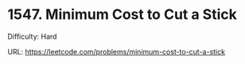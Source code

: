 # 1547. Minimum Cost to Cut a Stick

Difficulty: Hard

URL: https://leetcode.com/problems/minimum-cost-to-cut-a-stick

